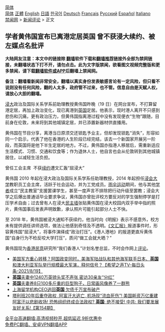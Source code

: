  <!-- 面包屑导航 --> <div class="breadcrumb"><!-- GTranslate: https://gtranslate.io/ -->  <div class="switcher notranslate">  <div class="selected">  <a href="#" onclick="return false;"> 简体</a>  </div>  <div class="option">  <a href="https://www.bannedbook.org" onclick="doGTranslate('zh-CN|zh-CN');jQuery('div.switcher div.selected a').html(jQuery(this).html());return false;" title="简体中文" class="nturl selected"> 简体</a>  <a href="https://www.bannedbook.org/zh-tw/" onclick="doGTranslate('zh-CN|zh-TW');jQuery('div.switcher div.selected a').html(jQuery(this).html());return false;" title="繁體中文" class="nturl"> 正體</a>  <a href="https://www.bannedbook.org/en/" onclick="doGTranslate('zh-CN|en');jQuery('div.switcher div.selected a').html(jQuery(this).html());return false;" title="English" class="nturl"> English</a>  <a href="https://www.bannedbook.org/ja/" onclick="doGTranslate('zh-CN|ja');jQuery('div.switcher div.selected a').html(jQuery(this).html());return false;" title="日本語" class="nturl"> 日語</a>  <a href="https://www.bannedbook.org/ko/" onclick="doGTranslate('zh-CN|ko');jQuery('div.switcher div.selected a').html(jQuery(this).html());return false;" title="한국어" class="nturl"> 한국어</a>  <a href="https://www.bannedbook.org/de/" onclick="doGTranslate('zh-CN|de');jQuery('div.switcher div.selected a').html(jQuery(this).html());return false;" title="Deutsch" class="nturl"> Deutsch</a>  <a href="https://www.bannedbook.org/fr/" onclick="doGTranslate('zh-CN|fr');jQuery('div.switcher div.selected a').html(jQuery(this).html());return false;" title="Français" class="nturl"> Français</a>  <a href="https://www.bannedbook.org/ru/" onclick="doGTranslate('zh-CN|ru');jQuery('div.switcher div.selected a').html(jQuery(this).html());return false;" title="Русский" class="nturl"> Русский</a>  <a href="https://www.bannedbook.org/es/" onclick="doGTranslate('zh-CN|es');jQuery('div.switcher div.selected a').html(jQuery(this).html());return false;" title="Español" class="nturl"> Español</a>  <a href="https://www.bannedbook.org/it/" onclick="doGTranslate('zh-CN|it');jQuery('div.switcher div.selected a').html(jQuery(this).html());return false;" title="Italiano" class="nturl"> Italiano</a>  </div>  </div>      <div class='breadcrumb-sub'><!-- Breadcrumb NavXT 6.3.0 --> <a href="https://www.bannedbook.org/" class="home">禁闻网</a> &gt; <a href="https://www.bannedbook.org/bnews/comments/" class="category">新闻评论</a> &gt; 正文</div></div><h2>学者黄伟国宣布已离港定居英国 曾不获浸大续约、被左媒点名批评</h2> <p class="notice"><b>大陆网友注意：本文中的链接除 <a href="https://github.com/bannedbook/fanqiang" >翻墙</a>软件下载和<a href="https://github.com/killgcd/justmysocks/blob/master/README.md">翻墙推荐</a>链接外全部为禁网链接，未翻墙状态下打不开，请勿点击。此为文字版禁闻，欲看图文视频完整版和更多禁闻，请下载<a href="https://github.com/bannedbook/fanqiang">翻墙软件或APP</a>后翻墙上禁闻网。</p><p>备注：翻墙看新闻非常安全，翻墙以真实身份发表敏感言论有一定风险，但只看不说则没有任何风险，翻的人太多，政府管不过来，也不管。信息自由是天赋人权，请放心大胆的翻墙。</b></p>  <div class="entry">  <p><a href="https://www.bannedbook.org/bnews/tag/%E6%B5%B8%E5%A4%A7/" class="st_tag internal_tag" rel="tag" title="标签 浸大 下的日志">浸大</a>政治及国际关系学系前助理教授黄伟国昨晚（19 日）在网台宣布，不打算留港定居，再加上政治变化，现已离港到<a href="https://www.bannedbook.org/bnews/tag/%e8%8b%b1%e5%9b%bd/" class="st_tag internal_tag" rel="tag" title="标签 英国 下的日志">英国</a>定居。他表示，现时港人离开不只感到悲伤和沉痛，更有政治压力，但黄伟国指离港过程中没有发现便衣“生物”跟随，目前身在伦敦，未来将到其他城镇定居，并已添置新器材供直播用。</p> <p>黄伟国在节目分享，离港当日原须交还锁匙予业主，但却发现锁匙“消失”，形容如同一个启示，代表了他在香港的人生阶段已经完结，该去一个新国家开展另一阶段，而英国将是他下半生定居的地方。不过，黄伟国亦指港人移居后，需重新适应生活模式、习惯、交通和饮食等；作为退休人士，他自言也会从伦敦转到其他城镇居住，以减轻生活负担。</p>  <p>曾任工会主席  不获<a href="https://www.bannedbook.org/bnews/tag/%E7%BB%AD%E7%BA%A6/" class="st_tag internal_tag" rel="tag" title="标签 续约 下的日志">续约</a>遭文汇轰“屈浸大”</p> <p>黄伟国 2010 年起在浸大政治及国际关系学系任助理教授，2014 年起担任<a href="https://www.bannedbook.org/bnews/tag/%E6%B5%B8%E4%BC%9A%E5%A4%A7%E5%AD%A6/" class="st_tag internal_tag" rel="tag" title="标签 浸会大学 下的日志">浸会大学</a>教职员工会主席，活跃于社会运动，并为工党成员。<a href="https://www.bannedbook.org/bnews/tag/%e9%9b%a8%e4%bc%9e%e8%bf%90%e5%8a%a8/" class="st_tag internal_tag" rel="tag" title="标签 雨伞运动 下的日志">雨伞运动</a>期间，他与其他<a href="https://www.bannedbook.org/bnews/tag/%e5%ad%a6%e8%80%85/" class="st_tag internal_tag" rel="tag" title="标签 学者 下的日志">学者</a>成立“民主教室”支援罢课学生，甚至一度声言不排除把行动升级至罢教；浸会大学之后爆出普通话毕业要求争议，黄伟国亦曾批评校方要反对的学生强制停学是打压学术自由；过去曾有人在浸大<a href="https://www.bannedbook.org/bnews/tag/%e6%b0%91%e4%b8%bb%e5%a2%99/" class="st_tag internal_tag" rel="tag" title="标签 民主墙 下的日志">民主墙</a>张贴黄伟国在浸大校园内双手举中指的照片，黄伟国事后发表声明致歉，承认照片可能引起部分人士不快。</p>  <p>至 2018 年，黄伟国被浸大通知不获续约，他当时向《明报》表示不感意外，校方未有提供调任讲师选项，做法让他感到奇怪及不透明。<a href="https://www.bannedbook.org/bnews/tag/%e3%80%8a%e6%96%87%e6%b1%87%e6%8a%a5%e3%80%8b/" class="st_tag internal_tag" rel="tag" title="标签 《文汇报》 下的日志">《文汇报》</a>报道事件时，形容黄伟国“屈浸大”，将事件演绎成“政治打压”。《港人港地》的报道更直斥黄伟国“自身行为不检反咬大学打压”，质问“做工会就大晒？”</p> <p>黄伟国现为<a href="https://www.bannedbook.org/bnews/tag/%e9%a6%99%e6%b8%af%e6%b0%91%e6%84%8f/" class="st_tag internal_tag" rel="tag" title="标签 香港民意 下的日志">香港民意</a>研究所“我们香港人”计划名誉总监，不时会作网上<span class='wp_keywordlink_affiliate'><a href="https://www.bannedbook.org/bnews/comments/" title="新闻评论" target="_blank">评论</a></span>。</p>  <ul class='op-related-articles' title='相关阅读'> <li><a href='https://www.bannedbook.org/bnews/comments/20210820/1609540.html' target='_blank'>美国军方重心转移？阿国政变同时，美海军陆战队和其他海军联手日本、<b>英国</b>和澳大利亚军队举行规模最大军演，释何信号？【希望之声TV-每日头条-2021/8/19】</a></li> <li><a href='https://www.bannedbook.org/bnews/worldnews/20210819/1608788.html' target='_blank'><b>英国</b>夫妻中1240万英镑头奖不声张 密访30亲友“分红”</a></li> <li><a href='https://www.bannedbook.org/bnews/funmedia/20210817/1607786.html' target='_blank'><b>英国</b>夫妻养8只100多斤重的巨型狗子，日常画风像养了一群熊</a></li> <li><a href='https://www.bannedbook.org/bnews/finance/20210817/1607536.html' target='_blank'>上海留学机构CEO逃回<b>英国</b> 欠债千万宣布破产</a></li> <li><a href='https://www.bannedbook.org/bnews/bannedvideo/20210816/1607352.html' target='_blank'>塔利班20年后重夺政权, 阿富汗大逃亡, 机场现“流血死伤”! 美国耗资万亿重建阿富汗以悲剧收场! 恐怖组织终成合法政权? <b>英国</b>: 绝不接受! 中共: 我们要发展友好关系!【第154期】</a></li> </ul> <p class="texttj"> <a href="https://github.com/bannedbook/fanqiang/wiki/V2ray%E6%9C%BA%E5%9C%BA" target="_blank">全平台高速翻墙:高清视频秒开,超低延迟,9折优惠中</a><br/> <a href="https://github.com/bannedbook/fanqiang/wiki/%E7%A6%81%E9%97%BB%E7%BD%91%E5%AE%89%E5%8D%93%E7%BF%BB%E5%A2%99%E6%96%B0%E9%97%BBAPP" target="_blank">免费PC翻墙、安卓VPN翻墙APP</a></p><p> </p> <a name='sharetosocial'></a>  <div style="margin-bottom:5px;padding-bottom:5px;clear:both"> <div id="archive-pix-1" class="banner-ads"> <!-- AuctionX Display platform tag START --> <div id="26318x728x90x621x_ADSLOT2" clicktrack="%%CLICK_URL_ESC%%"></div> <!-- AuctionX Display platform tag END --> </div> <div id="archive-pix-2" class="banner-ads"> <!-- AuctionX Display platform tag START --> <div id="26315x300x250x621x_ADSLOT2" clicktrack="%%CLICK_URL_ESC%%"></div> <!-- AuctionX Display platform tag END --> </div> </div>  <div id="archive-pix-1" class="banner-ads"> <!-- AuctionX Display platform tag START --> <div id="26318x728x90x621x_ADSLOT3" clicktrack="%%CLICK_URL_ESC%%"></div> <!-- AuctionX Display platform tag END --> </div> </div><!--END ENTRY--> 